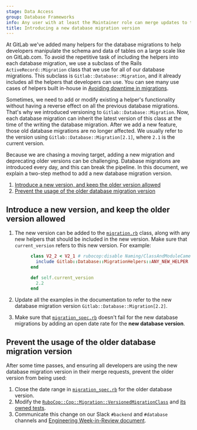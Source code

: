 ```yaml
---
stage: Data Access
group: Database Frameworks
info: Any user with at least the Maintainer role can merge updates to this content. For details, see https://docs.gitlab.com/ee/development/development_processes.html#development-guidelines-review.
title: Introducing a new database migration version
---
```


At GitLab we've added many helpers for the database migrations to help developers manipulate
the schema and data of tables on a large scale like on GitLab.com. To avoid the repetitive task
of including the helpers into each database migration, we use a subclass of the Rails `ActiveRecord::Migration`
class that we use for all of our database migrations. This subclass is `Gitlab::Database::Migration`, and it already
includes all the helpers that developers can use. You can see many use cases of helpers built
in-house in [Avoiding downtime in migrations](avoiding_downtime_in_migrations.md).

Sometimes, we need to add or modify existing a helper's functionality without having a reverse effect on all the
previous database migrations. That's why we introduced versioning to `Gitlab::Database::Migration`. Now,
each database migration can inherit the latest version of this class at the time of the writing the database migration.
After we add a new feature, those old database migrations are no longer affected. We usually
refer to the version using `Gitlab::Database::Migration[2.1]`, where `2.1` is the current version.

Because we are chasing a moving target, adding a new migration and deprecating older versions
can be challenging. Database migrations are introduced every day, and this can break the pipeline.
In this document, we explain a two-step method to add a new database migration version.

1. [Introduce a new version, and keep the older version allowed](#introduce-a-new-version-and-keep-the-older-version-allowed)
1. [Prevent the usage of the older database migration version](#prevent-the-usage-of-the-older-database-migration-version)

## Introduce a new version, and keep the older version allowed

1. The new version can be added to the
   [`migration.rb`](https://gitlab.com/gitlab-org/gitlab/-/blob/master/lib/gitlab/database/migration.rb)
   class, along with any new helpers that should be included in the new version.
   Make sure that `current_version` refers to this new version. For example:

   ```ruby
         class V2_2 < V2_1 # rubocop:disable Naming/ClassAndModuleCamelCase
           include Gitlab::Database::MigrationHelpers::ANY_NEW_HELPER
         end

         def self.current_version
           2.2
         end
   ```

1. Update all the examples in the documentation to refer to the new database
   migration version `Gitlab::Database::Migration[2.2]`.
1. Make sure that [`migration_spec.rb`](https://gitlab.com/gitlab-org/gitlab/-/blob/master/spec/db/migration_spec.rb)
   doesn't fail for the new database migrations by adding an open date rate for
   the **new database version**.

## Prevent the usage of the older database migration version

After some time passes, and ensuring all developers are using the
new database migration version in their merge requests, prevent the older
version from being used:

1. Close the date range in [`migration_spec.rb`](https://gitlab.com/gitlab-org/gitlab/-/blob/master/spec/db/migration_spec.rb)
   for the older database version.
1. Modify the
   [`RuboCop::Cop::Migration::VersionedMigrationClass`](https://gitlab.com/gitlab-org/gitlab/-/blob/master/rubocop/cop/migration/versioned_migration_class.rb)
   and [its owned tests](https://gitlab.com/gitlab-org/gitlab/-/blob/master/spec/rubocop/cop/migration/versioned_migration_class_spec.rb).
1. Communicate this change on our Slack `#backend` and `#database` channels and
   [Engineering Week-in-Review document](https://handbook.gitlab.com/handbook/engineering/engineering-comms/#keeping-yourself-informed).
